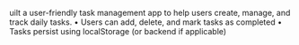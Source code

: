 uilt a user-friendly task management app to help users create, manage, and track daily tasks.
• Users can add, delete, and mark tasks as completed
• Tasks persist using localStorage (or backend if applicable)
